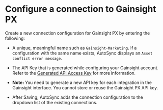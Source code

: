 # Configure a connection to Gainsight PX

Create a new connection configuration for Gainsight PX by entering the following:

-   A unique, meaningful name such as `Gainsight-Marketing`. If a configuration with the same name exists, AutoSync displays an `Asset conflict error message`.
-   The API Key that is generated while configuring your Gainsight account. Refer to the [Generated API Access Key](https://support.gainsight.com/SFDC_Edition/Connectors/Connectors/API_Integrations/Generate_API_Access_Key) for more information.
-   **Note:** You need to generate a new API key for each integration in the Gainsight interface. You cannot store or reuse the Gainsight PX API key.

-   After Saving, AutoSync adds the connection configuration to the dropdown list of the existing connections.

